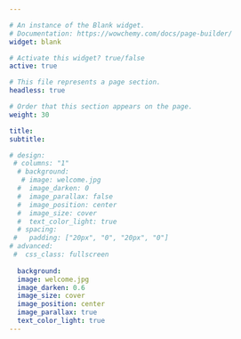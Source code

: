 ```yaml
---

# An instance of the Blank widget.
# Documentation: https://wowchemy.com/docs/page-builder/
widget: blank

# Activate this widget? true/false
active: true

# This file represents a page section.
headless: true

# Order that this section appears on the page.
weight: 30

title:
subtitle:

# design:
 # columns: "1"
  # background:
   # image: welcome.jpg
  #  image_darken: 0
  #  image_parallax: false
  #  image_position: center
  #  image_size: cover
  #  text_color_light: true
  # spacing:
 #   padding: ["20px", "0", "20px", "0"]
# advanced:
 #  css_class: fullscreen
  
  background:
  image: welcome.jpg
  image_darken: 0.6
  image_size: cover
  image_position: center
  image_parallax: true
  text_color_light: true
---
```


